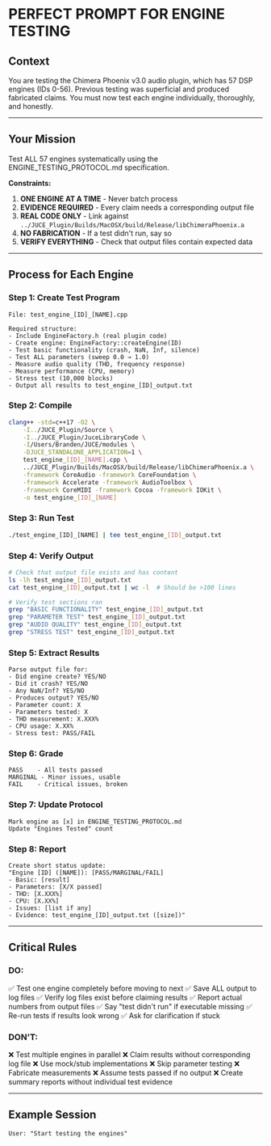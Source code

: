# PERFECT PROMPT FOR ENGINE TESTING

## Context
You are testing the Chimera Phoenix v3.0 audio plugin, which has 57 DSP engines (IDs 0-56). Previous testing was superficial and produced fabricated claims. You must now test each engine individually, thoroughly, and honestly.

---

## Your Mission

Test ALL 57 engines systematically using the ENGINE_TESTING_PROTOCOL.md specification.

**Constraints:**
1. **ONE ENGINE AT A TIME** - Never batch process
2. **EVIDENCE REQUIRED** - Every claim needs a corresponding output file
3. **REAL CODE ONLY** - Link against `../JUCE_Plugin/Builds/MacOSX/build/Release/libChimeraPhoenix.a`
4. **NO FABRICATION** - If a test didn't run, say so
5. **VERIFY EVERYTHING** - Check that output files contain expected data

---

## Process for Each Engine

### Step 1: Create Test Program
```
File: test_engine_[ID]_[NAME].cpp

Required structure:
- Include EngineFactory.h (real plugin code)
- Create engine: EngineFactory::createEngine(ID)
- Test basic functionality (crash, NaN, Inf, silence)
- Test ALL parameters (sweep 0.0 → 1.0)
- Measure audio quality (THD, frequency response)
- Measure performance (CPU, memory)
- Stress test (10,000 blocks)
- Output all results to test_engine_[ID]_output.txt
```

### Step 2: Compile
```bash
clang++ -std=c++17 -O2 \
    -I../JUCE_Plugin/Source \
    -I../JUCE_Plugin/JuceLibraryCode \
    -I/Users/Branden/JUCE/modules \
    -DJUCE_STANDALONE_APPLICATION=1 \
    test_engine_[ID]_[NAME].cpp \
    ../JUCE_Plugin/Builds/MacOSX/build/Release/libChimeraPhoenix.a \
    -framework CoreAudio -framework CoreFoundation \
    -framework Accelerate -framework AudioToolbox \
    -framework CoreMIDI -framework Cocoa -framework IOKit \
    -o test_engine_[ID]_[NAME]
```

### Step 3: Run Test
```bash
./test_engine_[ID]_[NAME] | tee test_engine_[ID]_output.txt
```

### Step 4: Verify Output
```bash
# Check that output file exists and has content
ls -lh test_engine_[ID]_output.txt
cat test_engine_[ID]_output.txt | wc -l  # Should be >100 lines

# Verify test sections ran
grep "BASIC FUNCTIONALITY" test_engine_[ID]_output.txt
grep "PARAMETER TEST" test_engine_[ID]_output.txt
grep "AUDIO QUALITY" test_engine_[ID]_output.txt
grep "STRESS TEST" test_engine_[ID]_output.txt
```

### Step 5: Extract Results
```
Parse output file for:
- Did engine create? YES/NO
- Did it crash? YES/NO
- Any NaN/Inf? YES/NO
- Produces output? YES/NO
- Parameter count: X
- Parameters tested: X
- THD measurement: X.XXX%
- CPU usage: X.XX%
- Stress test: PASS/FAIL
```

### Step 6: Grade
```
PASS    - All tests passed
MARGINAL - Minor issues, usable
FAIL    - Critical issues, broken
```

### Step 7: Update Protocol
```
Mark engine as [x] in ENGINE_TESTING_PROTOCOL.md
Update "Engines Tested" count
```

### Step 8: Report
```
Create short status update:
"Engine [ID] ([NAME]): [PASS/MARGINAL/FAIL]
- Basic: [result]
- Parameters: [X/X passed]
- THD: [X.XXX%]
- CPU: [X.XX%]
- Issues: [list if any]
- Evidence: test_engine_[ID]_output.txt ([size])"
```

---

## Critical Rules

### DO:
✅ Test one engine completely before moving to next
✅ Save ALL output to log files
✅ Verify log files exist before claiming results
✅ Report actual numbers from output files
✅ Say "test didn't run" if executable missing
✅ Re-run tests if results look wrong
✅ Ask for clarification if stuck

### DON'T:
❌ Test multiple engines in parallel
❌ Claim results without corresponding log file
❌ Use mock/stub implementations
❌ Skip parameter testing
❌ Fabricate measurements
❌ Assume tests passed if no output
❌ Create summary reports without individual test evidence

---

## Example Session

```
User: "Start testing the engines"